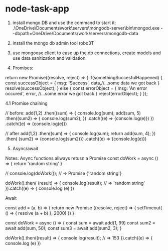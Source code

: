 # node-task-app
1. install mongo DB and use the command to start it:
   .\OneDrive\Documents\work\servers\mongodb-server\bin\mongod.exe --dbpath=OneDrive/Documents/work/servers/mongodb-data
2. install the mongo db admin tool robo3T
3. use mongoose client to ease up the db connections, create models and use data sanitization and validation

4. Promises:

return new Promise((resolve, reject) => {
   if(somethingSuccesfulHappened) {
      const successObject = {
         msg: 'Success',
         data,//...some data we got back
      }
      resolve(successObject); 
   } else {
      const errorObject = {
         msg: 'An error occured',
         error, //...some error we got back
      }
      reject(errorObject);
   }
});

4.1 Promise chaining
 
// before:
    add(1,2)
      .then((sum) => {
         console.log(sum);
         add(sum, 5)
            .then((sum2) => {
               console.log(sum2);
            })
            .catch((e) => {console.log(e)})
      })
      .catch((e) => {console.log(e)})


      
// after
 add(1,2)
   .then((sum) => {
      console.log(sum);
      return add(sum, 4);
      })
   .then( (sum2) => {console.log(sum2)})
   .catch((e) => {console.log(e)})


5. Async/await

Notes: Async functions allways retusn a Promise
const doWork = async () => {
   return 'random string'
}

// console.log(doWork()); // => Promise {'random string'}

doWork().then( (result) => {
   console.log(result); // => 'random string'
}).catch((e) => { console.log (e) })


Await

const add = (a, b) => {
   return new Promise ((resolve, reject) => {
      setTimeout( () => {
         resolve (a + b)
      }, 2000)
   })
}

const doWork = async () => {
  const sum = await add(1, 99)
  const sum2 = await add(sum, 50);
  const sum3 = await add(sum2, 3);
}


doWork().then((result) => {
   console.log(result); // => 153
}).catch((e) => { console.log (e) })